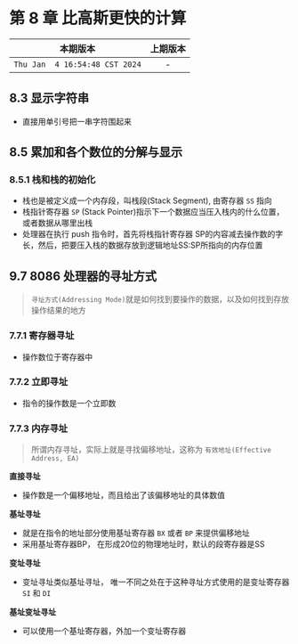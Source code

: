 # 第 8 章 比高斯更快的计算

|本期版本|上期版本
|:---:|:---:|
`Thu Jan  4 16:54:48 CST 2024` | - |

## 8.3 显示字符串

* 直接用单引号把一串字符围起来

## 8.5 累加和各个数位的分解与显示

### 8.5.1 栈和栈的初始化

* 栈也是被定义成一个内存段，叫栈段(Stack Segment), 由寄存器 `SS` 指向
* 栈指针寄存器 `SP` (Stack Pointer)指示下一个数据应当压入栈内的什么位置，或者数据从哪里出栈
* 处理器在执行 push 指令时，首先将栈指针寄存器 SP的内容减去操作数的字长，然后，把要压入栈的数据存放到逻辑地址SS:SP所指向的内存位置

## 9.7 8086 处理器的寻址方式

> `寻址方式(Addressing Mode)`就是如何找到要操作的数据，以及如何找到存放操作结果的地方

### 7.7.1 寄存器寻址

* 操作数位于寄存器中

### 7.7.2 立即寻址

* 指令的操作数是一个立即数

### 7.7.3 内存寻址

>  所谓内存寻址，实际上就是寻找偏移地址，这称为 `有效地址(Effective Address, EA)`



**直接寻址**

* 操作数是一个偏移地址，而且给出了该偏移地址的具体数值

**基址寻址**

* 就是在指令的地址部分使用基址寄存器 `BX` 或者 `BP` 来提供偏移地址
* 采用基址寄存器BP， 在形成20位的物理地址时，默认的段寄存器是SS

**变址寻址**

* 变址寻址类似基址寻址， 唯一不同之处在于这种寻址方式使用的是变址寄存器 `SI` 和 `DI`

**基址变址寻址**

* 可以使用一个基址寄存器，外加一个变址寄存器